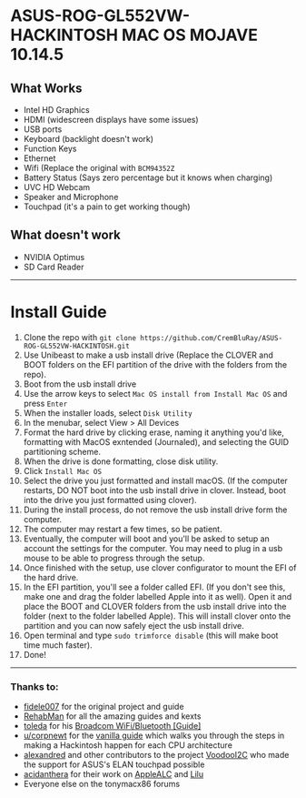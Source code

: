 # ASUS-ROG-GL552VW-HACKINTOSH MAC OS MOJAVE 10.14.5
## What Works
- Intel HD Graphics
- HDMI (widescreen displays have some issues)
- USB ports
- Keyboard (backlight doesn't work)
- Function Keys
- Ethernet
- Wifi (Replace the original with `BCM94352Z`
- Battery Status (Says zero percentage but it knows when charging)
- UVC HD Webcam
- Speaker and Microphone
- Touchpad (it's a pain to get working though)
## What doesn't work
- NVIDIA Optimus
- SD Card Reader
---
# Install Guide
1. Clone the repo with `git clone https://github.com/CremBluRay/ASUS-ROG-GL552VW-HACKINTOSH.git`
2. Use Unibeast to make a usb install drive (Replace the CLOVER and BOOT folders on the EFI partition of the drive with the folders from the repo).
3. Boot from the usb install drive
4. Use the arrow keys to select `Mac OS install from Install Mac OS` and press `Enter`
5. When the installer loads, select `Disk Utility`
6. In the menubar, select View > All Devices
7. Format the hard drive by clicking erase, naming it anything you'd like, formatting with MacOS exntended (Journaled), and selecting the GUID partitioning scheme.
8. When the drive is done formatting, close disk utility.
9. Click `Install Mac OS`
10. Select the drive you just formatted and install macOS. (If the computer restarts, DO NOT boot into the usb install drive in clover. Instead, boot into the drive you just formatted using clover).
11. During the install process, do not remove the usb install drive form the computer.
12. The computer may restart a few times, so be patient.
13. Eventually, the computer will boot and you'll be asked to setup an account the settings for the computer. You may need to plug in a usb mouse to be able to progress through the setup.
14. Once finished with the setup, use clover configurator to mount the EFI of the hard drive.
15. In the EFI partition, you'll see a folder called EFI. (If you don't see this, make one and drag the folder labelled Apple into it as well). Open it and place the BOOT and CLOVER folders from the usb install drive into the folder (next to the folder labelled Apple). This will install clover onto the partition and you can now safely eject the usb install drive.
16. Open terminal and type `sudo trimforce disable` (this will make boot time much faster).
17. Done!
---
### Thanks to:
- [fidele007](https://github.com/fidele007) for the original project and guide
- [RehabMan](https://www.tonymacx86.com/members/rehabman.429483/) for all the amazing guides and kexts
- [toleda](https://www.tonymacx86.com/members/toleda.2393/) for his [Broadcom WiFi/Bluetooth [Guide]](https://www.tonymacx86.com/threads/broadcom-wifi-bluetooth-guide.242423/)
- [u/corpnewt](https://www.reddit.com/user/corpnewt) for the [vanilla guide](https://hackintosh.gitbook.io/-r-hackintosh-vanilla-desktop-guide/) which walks you through the steps in making a Hackintosh happen for each CPU architecture
- [alexandred](https://github.com/alexandred) and other contributors to the project [VoodooI2C](https://github.com/alexandred/VoodooI2C) who made the support for ASUS's ELAN touchpad possible
- [acidanthera](https://github.com/acidanthera) for their work on [AppleALC](https://github.com/acidanthera/AppleALC) and [Lilu](https://github.com/acidanthera/Lilu)
- Everyone else on the tonymacx86 forums
